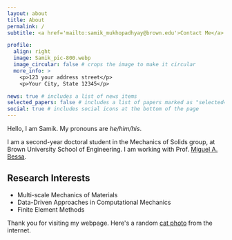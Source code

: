 ```yaml
---
layout: about
title: About
permalink: /
subtitle: <a href='mailto:samik_mukhopadhyay@brown.edu'>Contact Me</a>

profile:
  align: right
  image: Samik_pic-800.webp
  image_circular: false # crops the image to make it circular
  more_info: >
    <p>123 your address street</p>
    <p>Your City, State 12345</p>

news: true # includes a list of news items
selected_papers: false # includes a list of papers marked as "selected={true}"
social: true # includes social icons at the bottom of the page
---
```

Hello, I am Samik. My pronouns are <i>he/him/his</i>.

I am a second-year doctoral student in the Mechanics of Solids group, at Brown University School of Engineering. I am working with Prof. <a href='https://mabessa.github.io/'>Miguel A. Bessa</a>.

<h2> Research Interests </h2>
<ul>
  <li>Multi-scale Mechanics of Materials</li>
  <li>Data-Driven Approaches in Computational Mechanics</li>
  <li>Finite Element Methods</li>
</ul>

Thank you for visiting my webpage. Here's a random <a href='https://www.reddit.com/r/cats/comments/1gqf6dq/he_protected_two_baby_kittens_against_5_other/'>cat photo</a> from the internet.